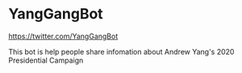 # YangGangBot

https://twitter.com/YangGangBot

This bot is help people share infomation about Andrew Yang's 2020 Presidential Campaign
